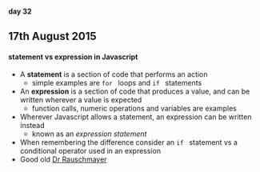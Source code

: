 #### day 32
## 17th August 2015

#### statement vs expression in Javascript
* A **statement** is a section of code that performs an action
  * simple examples are `for ` loops and `if ` statements
* An **expression** is a section of code that produces a value, and can be written wherever a value is expected
  * function calls, numeric operations and variables are examples
* Wherever Javascript allows a statement, an expression can be written instead
  * known as an *expression statement*
* When remembering the difference consider an `if ` statement vs a conditional operator used in an expression
* Good old [Dr Rauschmayer](http://www.2ality.com/2012/09/expressions-vs-statements.html)

